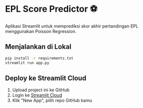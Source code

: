 # EPL Score Predictor ⚽

Aplikasi Streamlit untuk memprediksi skor akhir pertandingan EPL menggunakan Poisson Regression.

## Menjalankan di Lokal

```bash
pip install -r requirements.txt
streamlit run app.py
```

## Deploy ke Streamlit Cloud

1. Upload project ini ke GitHub
2. Login ke [Streamlit Cloud](https://streamlit.io/cloud)
3. Klik "New App", pilih repo GitHub kamu